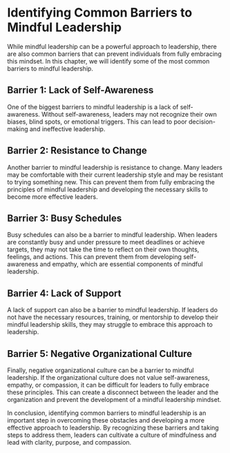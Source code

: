 Identifying Common Barriers to Mindful Leadership
================================================================================================================

While mindful leadership can be a powerful approach to leadership, there are also common barriers that can prevent individuals from fully embracing this mindset. In this chapter, we will identify some of the most common barriers to mindful leadership.

Barrier 1: Lack of Self-Awareness
---------------------------------

One of the biggest barriers to mindful leadership is a lack of self-awareness. Without self-awareness, leaders may not recognize their own biases, blind spots, or emotional triggers. This can lead to poor decision-making and ineffective leadership.

Barrier 2: Resistance to Change
-------------------------------

Another barrier to mindful leadership is resistance to change. Many leaders may be comfortable with their current leadership style and may be resistant to trying something new. This can prevent them from fully embracing the principles of mindful leadership and developing the necessary skills to become more effective leaders.

Barrier 3: Busy Schedules
-------------------------

Busy schedules can also be a barrier to mindful leadership. When leaders are constantly busy and under pressure to meet deadlines or achieve targets, they may not take the time to reflect on their own thoughts, feelings, and actions. This can prevent them from developing self-awareness and empathy, which are essential components of mindful leadership.

Barrier 4: Lack of Support
--------------------------

A lack of support can also be a barrier to mindful leadership. If leaders do not have the necessary resources, training, or mentorship to develop their mindful leadership skills, they may struggle to embrace this approach to leadership.

Barrier 5: Negative Organizational Culture
------------------------------------------

Finally, negative organizational culture can be a barrier to mindful leadership. If the organizational culture does not value self-awareness, empathy, or compassion, it can be difficult for leaders to fully embrace these principles. This can create a disconnect between the leader and the organization and prevent the development of a mindful leadership mindset.

In conclusion, identifying common barriers to mindful leadership is an important step in overcoming these obstacles and developing a more effective approach to leadership. By recognizing these barriers and taking steps to address them, leaders can cultivate a culture of mindfulness and lead with clarity, purpose, and compassion.
